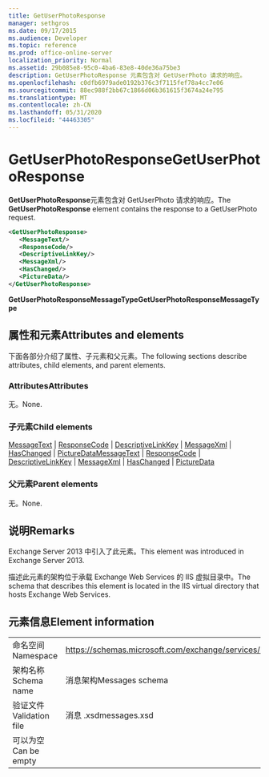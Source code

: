 ```yaml
---
title: GetUserPhotoResponse
manager: sethgros
ms.date: 09/17/2015
ms.audience: Developer
ms.topic: reference
ms.prod: office-online-server
localization_priority: Normal
ms.assetid: 29b085e8-95c0-4ba6-83e8-40de36a75be3
description: GetUserPhotoResponse 元素包含对 GetUserPhoto 请求的响应。
ms.openlocfilehash: c0dfb6979ade0192b376c3f7115fef78a4cc7e06
ms.sourcegitcommit: 88ec988f2bb67c1866d06b361615f3674a24e795
ms.translationtype: MT
ms.contentlocale: zh-CN
ms.lasthandoff: 05/31/2020
ms.locfileid: "44463305"
---
```

# <a name="getuserphotoresponse"></a><span data-ttu-id="38970-103">GetUserPhotoResponse</span><span class="sxs-lookup"><span data-stu-id="38970-103">GetUserPhotoResponse</span></span>

<span data-ttu-id="38970-104">**GetUserPhotoResponse**元素包含对 GetUserPhoto 请求的响应。</span><span class="sxs-lookup"><span data-stu-id="38970-104">The **GetUserPhotoResponse** element contains the response to a GetUserPhoto request.</span></span> 
  
```XML
<GetUserPhotoResponse>
   <MessageText/>
   <ResponseCode/>
   <DescriptiveLinkKey/>
   <MessageXml/>
   <HasChanged/>
   <PictureData/>
</GetUserPhotoResponse>
```

 <span data-ttu-id="38970-105">**GetUserPhotoResponseMessageType**</span><span class="sxs-lookup"><span data-stu-id="38970-105">**GetUserPhotoResponseMessageType**</span></span>
## <a name="attributes-and-elements"></a><span data-ttu-id="38970-106">属性和元素</span><span class="sxs-lookup"><span data-stu-id="38970-106">Attributes and elements</span></span>

<span data-ttu-id="38970-107">下面各部分介绍了属性、子元素和父元素。</span><span class="sxs-lookup"><span data-stu-id="38970-107">The following sections describe attributes, child elements, and parent elements.</span></span>
  
### <a name="attributes"></a><span data-ttu-id="38970-108">Attributes</span><span class="sxs-lookup"><span data-stu-id="38970-108">Attributes</span></span>

<span data-ttu-id="38970-109">无。</span><span class="sxs-lookup"><span data-stu-id="38970-109">None.</span></span>
  
### <a name="child-elements"></a><span data-ttu-id="38970-110">子元素</span><span class="sxs-lookup"><span data-stu-id="38970-110">Child elements</span></span>

<span data-ttu-id="38970-111">[MessageText](messagetext.md)  | [ResponseCode](responsecode.md)  | [DescriptiveLinkKey](descriptivelinkkey.md)  | [MessageXml](messagexml.md)  | [HasChanged](haschanged.md)  | [PictureData](picturedata.md)</span><span class="sxs-lookup"><span data-stu-id="38970-111">[MessageText](messagetext.md) | [ResponseCode](responsecode.md) | [DescriptiveLinkKey](descriptivelinkkey.md) | [MessageXml](messagexml.md) | [HasChanged](haschanged.md) | [PictureData](picturedata.md)</span></span>
  
### <a name="parent-elements"></a><span data-ttu-id="38970-112">父元素</span><span class="sxs-lookup"><span data-stu-id="38970-112">Parent elements</span></span>

<span data-ttu-id="38970-113">无。</span><span class="sxs-lookup"><span data-stu-id="38970-113">None.</span></span>
  
## <a name="remarks"></a><span data-ttu-id="38970-114">说明</span><span class="sxs-lookup"><span data-stu-id="38970-114">Remarks</span></span>

<span data-ttu-id="38970-115">Exchange Server 2013 中引入了此元素。</span><span class="sxs-lookup"><span data-stu-id="38970-115">This element was introduced in Exchange Server 2013.</span></span>
  
<span data-ttu-id="38970-116">描述此元素的架构位于承载 Exchange Web Services 的 IIS 虚拟目录中。</span><span class="sxs-lookup"><span data-stu-id="38970-116">The schema that describes this element is located in the IIS virtual directory that hosts Exchange Web Services.</span></span>
  
## <a name="element-information"></a><span data-ttu-id="38970-117">元素信息</span><span class="sxs-lookup"><span data-stu-id="38970-117">Element information</span></span>

|||
|:-----|:-----|
|<span data-ttu-id="38970-118">命名空间</span><span class="sxs-lookup"><span data-stu-id="38970-118">Namespace</span></span>  <br/> |https://schemas.microsoft.com/exchange/services/2006/messages  <br/> |
|<span data-ttu-id="38970-119">架构名称</span><span class="sxs-lookup"><span data-stu-id="38970-119">Schema name</span></span>  <br/> |<span data-ttu-id="38970-120">消息架构</span><span class="sxs-lookup"><span data-stu-id="38970-120">Messages schema</span></span>  <br/> |
|<span data-ttu-id="38970-121">验证文件</span><span class="sxs-lookup"><span data-stu-id="38970-121">Validation file</span></span>  <br/> |<span data-ttu-id="38970-122">消息 .xsd</span><span class="sxs-lookup"><span data-stu-id="38970-122">messages.xsd</span></span>  <br/> |
|<span data-ttu-id="38970-123">可以为空</span><span class="sxs-lookup"><span data-stu-id="38970-123">Can be empty</span></span>  <br/> ||
   

